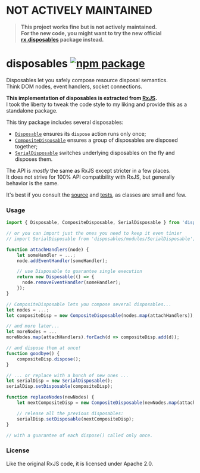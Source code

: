 # NOT ACTIVELY MAINTAINED

>**This project works fine but is not actively maintained.**  
>**For the new code, you might want to try the new official [rx.disposables](https://github.com/Reactive-Extensions/rx.disposables) package instead.**

# disposables [![npm package](https://img.shields.io/npm/v/disposables.svg?style=flat-square)](https://www.npmjs.org/package/disposables)

Disposables let you safely compose resource disposal semantics.  
Think DOM nodes, event handlers, socket connections.

**This implementation of disposables is extracted from [RxJS](https://github.com/Reactive-Extensions/RxJS/blob/master/src/core/disposables).**  
I took the liberty to tweak the code style to my liking and provide this as a standalone package.

This tiny package includes several disposables:

* [`Disposable`](https://github.com/gaearon/disposables/blob/master/src/Disposable.js) ensures its `dispose` action runs only once;
* [`CompositeDisposable`](https://github.com/gaearon/disposables/blob/master/src/CompositeDisposable.js) ensures a group of disposables are disposed together;
* [`SerialDisposable`](https://github.com/gaearon/disposables/blob/master/src/SerialDisposable.js) switches underlying disposables on the fly and disposes them.

The API is *mostly* the same as RxJS except stricter in a few places.  
It does not strive for 100% API compatibility with RxJS, but generally behavior is the same.

It's best if you consult the [source](https://github.com/gaearon/disposables/tree/master/src/) and [tests](https://github.com/gaearon/disposables/tree/master/src/__tests__), as classes are small and few.

### Usage

```js
import { Disposable, CompositeDisposable, SerialDisposable } from 'disposables';

// or you can import just the ones you need to keep it even tinier
// import SerialDisposable from 'disposables/modules/SerialDisposable';

function attachHandlers(node) {
	let someHandler = ...;
	node.addEventHandler(someHandler);

	// use Disposable to guarantee single execution
	return new Disposable(() => {
	  node.removeEventHandler(someHandler);
	});
}

// CompositeDisposable lets you compose several disposables...
let nodes = ...;
let compositeDisp = new CompositeDisposable(nodes.map(attachHandlers));

// and more later...
let moreNodes = ...
moreNodes.map(attachHandlers).forEach(d => compositeDisp.add(d));

// and dispose them at once!
function goodbye() {
	compositeDisp.dispose();
}

// ... or replace with a bunch of new ones ...
let serialDisp = new SerialDisposable();
serialDisp.setDisposable(compositeDisp);

function replaceNodes(newNodes) {
	let nextCompositeDisp = new CompositeDisposable(newNodes.map(attachHandlers));

	// release all the previous disposables:
	serialDisp.setDisposable(nextCompositeDisp);
}

// with a guarantee of each dispose() called only once.
```

### License

Like the original RxJS code, it is licensed under Apache 2.0.
